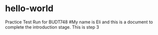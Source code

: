 # hello-world
Practice Test Run for BUDT748
#My name is Eli and this is a document to complete the introduction stage. This is step 3

